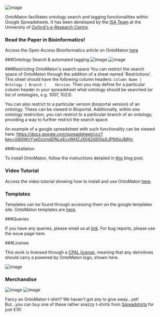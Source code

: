 ![image](http://isatab.sf.net/assets/img/tools/ontomaton.png)

OntoMaton facilitates ontology search and tagging functionalities within Google Spreadsheets. It has been developed by the [ISA Team](http://isa-tools.org) at the University of [Oxford's e-Research Centre](http://www.oerc.ox.ac.uk).

### Read the Paper in Bioinformatics!
Access the Open Access Bioinformatics article on OntoMaton [here](http://bioinformatics.oxfordjournals.org/content/29/4/525.full)

###Ontology Search & automated tagging
![image](http://isatools.files.wordpress.com/2012/07/ontomaton-search-shot.png?w=350) ![image](http://isatools.files.wordpress.com/2012/07/ontomaton-tag-shot.png?h=381)

###Restricting OntoMaton's search space
You can restrict the search space of OntoMaton through the addition of a sheet named 'Restrictions'. This sheet should have the following column headers:
```Column Name | Ontology |	Branch |	Version```. Then you may define for a particular column header in your spreadsheet what ontology should be searched (or list of ontologies, e.g. 1007, 1023).

You can also restrict to a particular version (bioportal version) of an ontology. These can be viewed in Bioportal. Additionally, within one ontology restriction, you can restrict to a particular branch of an ontology,
providing a way to further restrict the search space.

An example of a google spreadsheet with such functionality can be viewed here: https://docs.google.com/spreadsheet/ccc?key=0Al5WvYyk0zzmdDNLeEcxWHZJX042dS0taXJPNXpJMHc

###Installation

To install OntoMaton, follow the instructions detailed in [this](http://isatools.wordpress.com/2012/07/13/introducing-ontomaton-ontology-search-tagging-for-google-spreadsheets/) blog post.
 
### Video Tutorial

Access the video tutorial showing how to install and use OntoMaton [here](http://www.youtube.com/watch?v=Qs0nxGBfQac&feature=player_embedded).
 
### Templates

Templates can be found through accessing them on the google templates site. OntoMaton templates are [here](https://drive.google.com/templates?type=spreadsheets&q=ontomaton).

###Queries

If you have any queries, please email us at [link](mailto:isatools@googlegroups.com). For bug reports, please use the issue page here.

###License

This work is licensed through a [CPAL license](http://isatab.sf.net/licenses/OntoMaton-license.html), meaning that any derivitives should carry a powered by OntoMaton logo, shown here.

![image](http://isatab.sf.net/assets/img/tools/ontomaton-part-of-isatools.png)

### Merchandise

![image](http://i1.cpcache.com/product/741842417/tshirt.jpg?color=Black&amp;height=250&amp;width=250) ![image](http://i1.cpcache.com/product/741842417/tshirt.jpg?side=Back&color=Black&height=250&width=250) 

Fancy an OntoMaton t-shirt? We haven't got any to give away...yet! But...you can buy one of these rather snazzy t-shirts from [Spreadshirts](http://antarctic-design.spreadshirt.co.uk/men-s-classic-t-shirt-A22910590/customize/color/2) for just £15!


